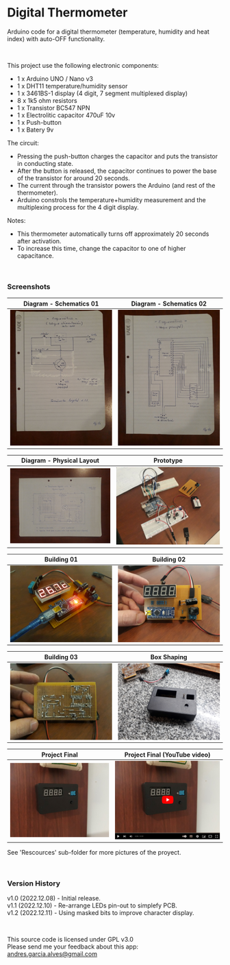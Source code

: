 # Digital Thermometer

Arduino code for a digital thermometer (temperature, humidity and heat index) with auto-OFF functionality.

&nbsp;

This project use the following electronic components:
- 1 x Arduino UNO / Nano v3
- 1 x DHT11 temperature/humidity sensor
- 1 x 3461BS-1 display (4 digit, 7 segment multiplexed display)
- 8 x 1k5 ohm resistors
- 1 x Transistor BC547 NPN
- 1 x Electrolitic capacitor 470uF 10v
- 1 x Push-button
- 1 x Batery 9v


The circuit:
- Pressing the push-button charges the capacitor and puts the transistor in conducting state.
- After the button is released, the capacitor continues to power the base of the transistor for around 20 seconds.
- The current through the transistor powers the Arduino (and rest of the thermometer).
- Arduino constrols the temperature+humidity measurement and the multiplexing process for the 4 digit display.

Notes:
- This thermometer automatically turns off approximately 20 seconds after activation.
- To increase this time, change the capacitor to one of higher capacitance.

&nbsp;

### Screenshots

| Diagram - Schematics 01                         | Diagram - Schematics 02                         |
|-------------------------------------------------|-------------------------------------------------|
| ![](Resources/01-diagram-squematic-01.jpg)      | ![](Resources/02-diagram-squematic-02.jpg)      |

| Diagram - Physical Layout                       |  Prototype                                      |
|-------------------------------------------------|-------------------------------------------------|
| ![](Resources/03-diagram-physical-layout.jpg)   | ![](Resources/04-prototype-01.jpg)              |

| Building 01                                     |  Building 02                                    |
|-------------------------------------------------|-------------------------------------------------|
| ![](Resources/07-building-02.jpg)               | ![](Resources/13-building-08.jpg)               |

| Building 03                                     |  Box Shaping                                    |
|-------------------------------------------------|-------------------------------------------------|
| ![](Resources/14-building-09.jpg)               | ![](Resources/16-box-shaping-02.jpg)            |

| Project Final                                   | Project Final (YouTube video)                   |
|-------------------------------------------------|-------------------------------------------------|
| ![](Resources/19-project-final-01.jpg)          | [![](Resources/20-project-final-02.jpg)]([https://youtu.be/](https://youtu.be/rd8s7MKu5Gk)) |

See 'Rescources' sub-folder for more pictures of the proyect.

&nbsp;

### Version History

v1.0 (2022.12.08) - Initial release.  
v1.1 (2022.12.10) - Re-arrange LEDs pin-out to simplefy PCB.  
v1.2 (2022.12.11) - Using masked bits to improve character display.  

&nbsp;

This source code is licensed under GPL v3.0  
Please send me your feedback about this app: andres.garcia.alves@gmail.com
